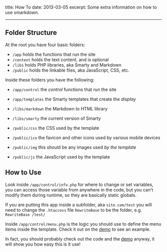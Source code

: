 title: How To
date: 2013-03-05
excerpt: Some extra information on how to use smarkdown.

---

Folder Structure
----------------

At the root you have four basic folders:

* `/app` holds the functions that run the site
* `/content` holds the text content, and is optional
* `/libs` holds PHP libraries, aka Smarty and Markdown
* `/public` holds the linkable files, aka JavaScript, CSS, etc.

Inside these folders you have the following:

* `/app/control` the *control* functions that run the site
* `/app/templates` the Smarty templates that create the *display*

* `/libs/markdown` the Markdown to HTML library
* `/libs/smarty` the current version of Smarty

* `/public/css` the CSS used by the template
* `/public/ico` the favicon and other icons used by various mobile devices
* `/public/img` this should be any images used *by the template*
* `/public/js` the JavaScript used by the template

How to Use
----------

Look inside `/app/control/info.php` for where to change or set variables, you
can access those variable from anywhere in the code, but you can't modify them
during runtime, so they are basically static globals.

If you are putting this app inside a subfolder, aka `site.com/test` you will
need to change the `.htaccess` file `RewriteBase` to be the folder, e.g. `RewriteBase /test/`

Inside `/app/control/menu.php` is the logic you should use to define the menu
items inside the template. Check it out on the [demo](demo) to see an example.

In fact, you should probably check out the code and the [demo](demo) anyway,
it will show you how easy this is it use!



[demo]: http://strapper.tobiaslabs.com "Demo of this site in use: Strapper"